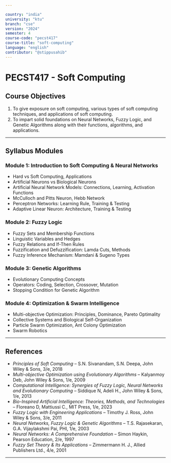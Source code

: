 ```yaml
---

country: "india"
university: "ktu"
branch: "cse"
version: "2024"
semester: 4
course-code: "pecst417"
course-title: "soft-computing"
language: "english"
contributor: "@stippusahib"
---
```


# PECST417 - Soft Computing

## Course Objectives

1. To give exposure on soft computing, various types of soft computing techniques, and applications of soft computing.  
2. To impart solid foundations on Neural Networks, Fuzzy Logic, and Genetic Algorithms along with their functions, algorithms, and applications.

---
## Syllabus Modules

### Module 1: Introduction to Soft Computing & Neural Networks

- Hard vs Soft Computing, Applications  
- Artificial Neurons vs Biological Neurons  
- Artificial Neural Network Models: Connections, Learning, Activation Functions  
- McCulloch and Pitts Neuron, Hebb Network  
- Perceptron Networks: Learning Rule, Training & Testing  
- Adaptive Linear Neuron: Architecture, Training & Testing  

### Module 2: Fuzzy Logic

- Fuzzy Sets and Membership Functions  
- Linguistic Variables and Hedges  
- Fuzzy Relations and If-Then Rules  
- Fuzzification and Defuzzification: Lamda Cuts, Methods  
- Fuzzy Inference Mechanism: Mamdani & Sugeno Types  

### Module 3: Genetic Algorithms

- Evolutionary Computing Concepts  
- Operators: Coding, Selection, Crossover, Mutation  
- Stopping Condition for Genetic Algorithm  

### Module 4: Optimization & Swarm Intelligence

- Multi-objective Optimization: Principles, Dominance, Pareto Optimality  
- Collective Systems and Biological Self-Organization  
- Particle Swarm Optimization, Ant Colony Optimization  
- Swarm Robotics  

---
## References

- *Principles of Soft Computing* – S.N. Sivanandam, S.N. Deepa, John Wiley & Sons, 3/e, 2018  
- *Multi-objective Optimization using Evolutionary Algorithms* – Kalyanmoy Deb, John Wiley & Sons, 1/e, 2009  
- *Computational Intelligence: Synergies of Fuzzy Logic, Neural Networks and Evolutionary Computing* – Siddique N, Adeli H., John Wiley & Sons, 1/e, 2013  
- *Bio-Inspired Artificial Intelligence: Theories, Methods, and Technologies* – Floreano D, Mattiussi C., MIT Press, 1/e, 2023  
- *Fuzzy Logic with Engineering Applications* – Timothy J. Ross, John Wiley & Sons, 3/e, 2011  
- *Neural Networks, Fuzzy Logic & Genetic Algorithms* – T.S. Rajasekaran, G.A. Vijaylakshmi Pai, PHI, 1/e, 2003  
- *Neural Networks: A Comprehensive Foundation* – Simon Haykin, Pearson Education, 2/e, 1997  
- *Fuzzy Set Theory & Its Applications* – Zimmermann H. J., Allied Publishers Ltd., 4/e, 2001  

---
